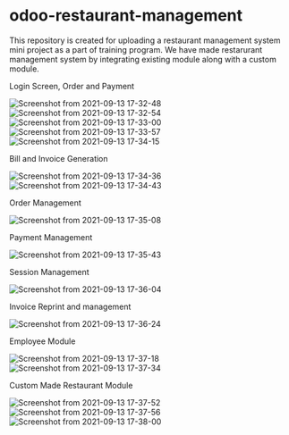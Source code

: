 # odoo-restaurant-management
This repository is created for uploading a restaurant management system mini project as a part of training program. We have made restarurant management system by integrating existing module along with a custom module.

Login Screen, Order and Payment

![Screenshot from 2021-09-13 17-32-48](https://user-images.githubusercontent.com/29005077/133077392-542a61c7-3335-4b58-8edc-d22b9bffc88e.png)
![Screenshot from 2021-09-13 17-32-54](https://user-images.githubusercontent.com/29005077/133077396-5f36ad7a-621f-4dd3-9019-30ecd48c08df.png)
![Screenshot from 2021-09-13 17-33-00](https://user-images.githubusercontent.com/29005077/133077400-0e00ac42-e2fb-4674-8c39-66ae2113f747.png)
![Screenshot from 2021-09-13 17-33-57](https://user-images.githubusercontent.com/29005077/133077402-5cb098fc-41fc-4886-9cd3-18b93337a5d8.png)
![Screenshot from 2021-09-13 17-34-15](https://user-images.githubusercontent.com/29005077/133077406-c8f58a47-6561-405e-873b-ada0d7027a17.png)

Bill and Invoice Generation

![Screenshot from 2021-09-13 17-34-36](https://user-images.githubusercontent.com/29005077/133077411-eb98bee2-0f5e-425b-a24b-dc9ebc1e9970.png)
![Screenshot from 2021-09-13 17-34-43](https://user-images.githubusercontent.com/29005077/133077413-c79a8b12-26f3-4bd2-a0a4-1298c064ca4b.png)

Order Management

![Screenshot from 2021-09-13 17-35-08](https://user-images.githubusercontent.com/29005077/133077417-5301c28c-c323-4f6e-bf92-d9c4bd59c1be.png)

Payment Management

![Screenshot from 2021-09-13 17-35-43](https://user-images.githubusercontent.com/29005077/133077419-808c00c8-43df-46b5-82a2-7898bbae6851.png)

Session Management

![Screenshot from 2021-09-13 17-36-04](https://user-images.githubusercontent.com/29005077/133077426-bb02d1e6-052b-4a32-a053-86614a5ac2fc.png)

Invoice Reprint and management

![Screenshot from 2021-09-13 17-36-24](https://user-images.githubusercontent.com/29005077/133077431-254d68a1-7da2-43c3-8e5a-f654fcb37624.png)

Employee Module

![Screenshot from 2021-09-13 17-37-18](https://user-images.githubusercontent.com/29005077/133077435-9866d202-2e63-4f98-931c-0f5d0e92b45c.png)
![Screenshot from 2021-09-13 17-37-34](https://user-images.githubusercontent.com/29005077/133077440-b0dad589-8bc1-4607-b5e8-a0413d5f662d.png)

Custom Made Restaurant Module

![Screenshot from 2021-09-13 17-37-52](https://user-images.githubusercontent.com/29005077/133077445-426c3ecb-aab8-4451-a3ca-b6a2a3f92889.png)
![Screenshot from 2021-09-13 17-37-56](https://user-images.githubusercontent.com/29005077/133077447-ff9298e2-3a21-4cb4-b68f-e7d5b32751bd.png)
![Screenshot from 2021-09-13 17-38-00](https://user-images.githubusercontent.com/29005077/133077450-db1ccd81-5c8d-489b-bc16-8cca5cdc1c40.png)

